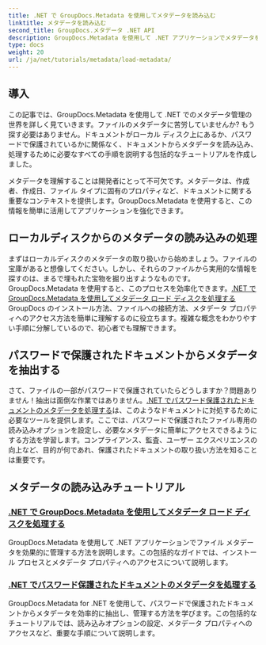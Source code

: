 ```yaml
---
title: .NET で GroupDocs.Metadata を使用してメタデータを読み込む
linktitle: メタデータを読み込む
second_title: GroupDocs.メタデータ .NET API
description: GroupDocs.Metadata を使用して .NET アプリケーションでメタデータを効率的に読み込み、管理する方法を学びます。
type: docs
weight: 20
url: /ja/net/tutorials/metadata/load-metadata/
---
```

## 導入

この記事では、GroupDocs.Metadata を使用して .NET でのメタデータ管理の世界を詳しく見ていきます。ファイルのメタデータに苦労していませんか? もう探す必要はありません。ドキュメントがローカル ディスク上にあるか、パスワードで保護されているかに関係なく、ドキュメントからメタデータを読み込み、処理するために必要なすべての手順を説明する包括的なチュートリアルを作成しました。 

メタデータを理解することは開発者にとって不可欠です。メタデータは、作成者、作成日、ファイル タイプに固有のプロパティなど、ドキュメントに関する重要なコンテキストを提供します。GroupDocs.Metadata を使用すると、この情報を簡単に活用してアプリケーションを強化できます。

## ローカルディスクからのメタデータの読み込みの処理
まずはローカルディスクのメタデータの取り扱いから始めましょう。ファイルの宝庫があると想像してください。しかし、それらのファイルから実用的な情報を探すのは、まるで埋もれた宝物を掘り出すようなものです。GroupDocs.Metadata を使用すると、このプロセスを効率化できます。[.NET で GroupDocs.Metadata を使用してメタデータ ロード ディスクを処理する](./handling-metadata-local-disk/)GroupDocs のインストール方法、ファイルへの接続方法、メタデータ プロパティへのアクセス方法を簡単に理解するのに役立ちます。複雑な概念をわかりやすい手順に分解しているので、初心者でも理解できます。

## パスワードで保護されたドキュメントからメタデータを抽出する
さて、ファイルの一部がパスワードで保護されていたらどうしますか？問題ありません！抽出は面倒な作業ではありません。[.NET でパスワード保護されたドキュメントのメタデータを処理する](./handling-metadata-from-password-protected-document/)は、このようなドキュメントに対処するために必要なツールを提供します。ここでは、パスワードで保護されたファイル専用の読み込みオプションを設定し、必要なメタデータに簡単にアクセスできるようにする方法を学習します。コンプライアンス、監査、ユーザー エクスペリエンスの向上など、目的が何であれ、保護されたドキュメントの取り扱い方法を知ることは重要です。

## メタデータの読み込みチュートリアル
### [.NET で GroupDocs.Metadata を使用してメタデータ ロード ディスクを処理する](./handling-metadata-local-disk/)
GroupDocs.Metadata を使用して .NET アプリケーションでファイル メタデータを効果的に管理する方法を説明します。この包括的なガイドでは、インストール プロセスとメタデータ プロパティへのアクセスについて説明します。
### [.NET でパスワード保護されたドキュメントのメタデータを処理する](./handling-metadata-from-password-protected-document/)
GroupDocs.Metadata for .NET を使用して、パスワードで保護されたドキュメントからメタデータを効率的に抽出し、管理する方法を学びます。この包括的なチュートリアルでは、読み込みオプションの設定、メタデータ プロパティへのアクセスなど、重要な手順について説明します。